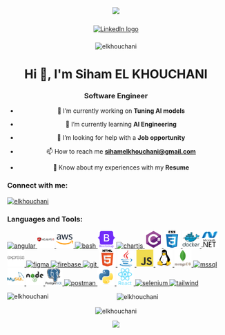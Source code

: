 <!-- <div align="center">
  <img height="300" weight="600" src="https://media1.giphy.com/media/v1.Y2lkPTc5MGI3NjExcHBjMXdjMHNtYWhxcmE0cHRjOG1kYXJscTZhaHA0dGYxeXE1N29ieCZlcD12MV9pbnRlcm5hbF9naWZfYnlfaWQmY3Q9Zw/jsQI8BOmtcVvwodrbk/giphy.gif"/>
</div>
-->
<div align="center">
<img 
src="https://media1.giphy.com/media/v1.Y2lkPTc5MGI3NjExN25ieGlmaWFwc2dxcDM0YTc2c3V1MmFlOHVteXlhdXI3bjhuM3JvZSZlcD12MV9pbnRlcm5hbF9naWZfYnlfaWQmY3Q9cw/nP1I08QRJC7wTo60dL/giphy.gif"/>

###

<div align="center">
  <a href="https://linkedin.com/in/elkhouchani" target="_blank" rel="noopener noreferrer">
    <img src="https://img.shields.io/static/v1?message=LinkedIn&logo=linkedin&label=&color=0077B5&logoColor=white&labelColor=&style=for-the-badge" height="25" alt="LinkedIn logo" />
  </a>
</div>

###

<div align="center">
  <img src="https://komarev.com/ghpvc/?username=elkhouchani&label=Profile%20views&color=0e75b6&style=flat" alt="elkhouchani" />
</div>

###

<h1 align="center">Hi 👋, I'm Siham EL KHOUCHANI</h1>
<h3 align="center">Software Engineer</h3>


<!-- <p align="left"> <a href="https://github.com/ryo-ma/github-profile-trophy"><img src="https://github-profile-trophy.vercel.app/?username=elkhouchani" alt="elkhouchani" /></a> </p>
-->
- 🔭 I’m currently working on **Tuning AI models**

- 🌱 I’m currently learning **AI Engineering**

- 🤝 I’m looking for help with a **Job opportunity**

- 📫 How to reach me **sihamelkhouchani@gmail.com**

- 📄 Know about my experiences with my <a href="https://cvdesignr.com/p/68a498d98b1b8?hl=fr_FR" target="_blank" rel="noopener noreferrer"
   style="color: inherit; text-decoration: none; cursor: pointer;">
  <strong>Resume</strong>
</a> 

<h3 align="left">Connect with me:</h3>
<p align="left">
<a href="https://linkedin.com/in/elkhouchani" target="blank"><img align="center" src="https://raw.githubusercontent.com/rahuldkjain/github-profile-readme-generator/master/src/images/icons/Social/linked-in-alt.svg" alt="elkhouchani" height="30" width="40" /></a>
</p>

<h3 align="left">Languages and Tools:</h3>
<p align="left"> <a href="https://angular.io" target="_blank" rel="noreferrer"> <img src="https://angular.io/assets/images/logos/angular/angular.svg" alt="angular" width="40" height="40"/> </a> <a href="https://angular.io" target="_blank" rel="noreferrer"> <img src="https://raw.githubusercontent.com/devicons/devicon/master/icons/angularjs/angularjs-original-wordmark.svg" alt="angularjs" width="40" height="40"/> </a> <a href="https://aws.amazon.com" target="_blank" rel="noreferrer"> <img src="https://raw.githubusercontent.com/devicons/devicon/master/icons/amazonwebservices/amazonwebservices-original-wordmark.svg" alt="aws" width="40" height="40"/> </a> <a href="https://www.gnu.org/software/bash/" target="_blank" rel="noreferrer"> <img src="https://www.vectorlogo.zone/logos/gnu_bash/gnu_bash-icon.svg" alt="bash" width="40" height="40"/> </a> <a href="https://getbootstrap.com" target="_blank" rel="noreferrer"> <img src="https://raw.githubusercontent.com/devicons/devicon/master/icons/bootstrap/bootstrap-plain-wordmark.svg" alt="bootstrap" width="40" height="40"/> </a> <a href="https://www.chartjs.org" target="_blank" rel="noreferrer"> <img src="https://www.chartjs.org/media/logo-title.svg" alt="chartjs" width="40" height="40"/> </a> <a href="https://www.w3schools.com/cs/" target="_blank" rel="noreferrer"> <img src="https://raw.githubusercontent.com/devicons/devicon/master/icons/csharp/csharp-original.svg" alt="csharp" width="40" height="40"/> </a> <a href="https://www.w3schools.com/css/" target="_blank" rel="noreferrer"> <img src="https://raw.githubusercontent.com/devicons/devicon/master/icons/css3/css3-original-wordmark.svg" alt="css3" width="40" height="40"/> </a> <a href="https://www.docker.com/" target="_blank" rel="noreferrer"> <img src="https://raw.githubusercontent.com/devicons/devicon/master/icons/docker/docker-original-wordmark.svg" alt="docker" width="40" height="40"/> </a> <a href="https://dotnet.microsoft.com/" target="_blank" rel="noreferrer"> <img src="https://raw.githubusercontent.com/devicons/devicon/master/icons/dot-net/dot-net-original-wordmark.svg" alt="dotnet" width="40" height="40"/> </a> <a href="https://expressjs.com" target="_blank" rel="noreferrer"> <img src="https://raw.githubusercontent.com/devicons/devicon/master/icons/express/express-original-wordmark.svg" alt="express" width="40" height="40"/> </a> <a href="https://www.figma.com/" target="_blank" rel="noreferrer"> <img src="https://www.vectorlogo.zone/logos/figma/figma-icon.svg" alt="figma" width="40" height="40"/> </a> <a href="https://firebase.google.com/" target="_blank" rel="noreferrer"> <img src="https://www.vectorlogo.zone/logos/firebase/firebase-icon.svg" alt="firebase" width="40" height="40"/> </a> <a href="https://git-scm.com/" target="_blank" rel="noreferrer"> <img src="https://www.vectorlogo.zone/logos/git-scm/git-scm-icon.svg" alt="git" width="40" height="40"/> </a> <a href="https://www.w3.org/html/" target="_blank" rel="noreferrer"> <img src="https://raw.githubusercontent.com/devicons/devicon/master/icons/html5/html5-original-wordmark.svg" alt="html5" width="40" height="40"/> </a> <a href="https://www.java.com" target="_blank" rel="noreferrer"> <img src="https://raw.githubusercontent.com/devicons/devicon/master/icons/java/java-original.svg" alt="java" width="40" height="40"/> </a> <a href="https://developer.mozilla.org/en-US/docs/Web/JavaScript" target="_blank" rel="noreferrer"> <img src="https://raw.githubusercontent.com/devicons/devicon/master/icons/javascript/javascript-original.svg" alt="javascript" width="40" height="40"/> </a> <a href="https://www.linux.org/" target="_blank" rel="noreferrer"> <img src="https://raw.githubusercontent.com/devicons/devicon/master/icons/linux/linux-original.svg" alt="linux" width="40" height="40"/> </a> <a href="https://www.mongodb.com/" target="_blank" rel="noreferrer"> <img src="https://raw.githubusercontent.com/devicons/devicon/master/icons/mongodb/mongodb-original-wordmark.svg" alt="mongodb" width="40" height="40"/> </a> <a href="https://www.microsoft.com/en-us/sql-server" target="_blank" rel="noreferrer"> <img src="https://www.svgrepo.com/show/303229/microsoft-sql-server-logo.svg" alt="mssql" width="40" height="40"/> </a> <a href="https://www.mysql.com/" target="_blank" rel="noreferrer"> <img src="https://raw.githubusercontent.com/devicons/devicon/master/icons/mysql/mysql-original-wordmark.svg" alt="mysql" width="40" height="40"/> </a> <a href="https://nodejs.org" target="_blank" rel="noreferrer"> <img src="https://raw.githubusercontent.com/devicons/devicon/master/icons/nodejs/nodejs-original-wordmark.svg" alt="nodejs" width="40" height="40"/> </a> <a href="https://www.postgresql.org" target="_blank" rel="noreferrer"> <img src="https://raw.githubusercontent.com/devicons/devicon/master/icons/postgresql/postgresql-original-wordmark.svg" alt="postgresql" width="40" height="40"/> </a> <a href="https://postman.com" target="_blank" rel="noreferrer"> <img src="https://www.vectorlogo.zone/logos/getpostman/getpostman-icon.svg" alt="postman" width="40" height="40"/> </a> <a href="https://www.python.org" target="_blank" rel="noreferrer"> <img src="https://raw.githubusercontent.com/devicons/devicon/master/icons/python/python-original.svg" alt="python" width="40" height="40"/> </a> <a href="https://reactjs.org/" target="_blank" rel="noreferrer"> <img src="https://raw.githubusercontent.com/devicons/devicon/master/icons/react/react-original-wordmark.svg" alt="react" width="40" height="40"/> </a> <a href="https://www.selenium.dev" target="_blank" rel="noreferrer"> <img src="https://raw.githubusercontent.com/detain/svg-logos/780f25886640cef088af994181646db2f6b1a3f8/svg/selenium-logo.svg" alt="selenium" width="40" height="40"/> </a> <a href="https://tailwindcss.com/" target="_blank" rel="noreferrer"> <img src="https://www.vectorlogo.zone/logos/tailwindcss/tailwindcss-icon.svg" alt="tailwind" width="40" height="40"/> </a> </p>

<p><img align="left" src="https://github-readme-stats.vercel.app/api/top-langs?username=elkhouchani&show_icons=true&locale=en&layout=compact" alt="elkhouchani" /></p>

<p>&nbsp;<img align="center" src="https://github-readme-stats.vercel.app/api?username=elkhouchani&show_icons=true&locale=en" alt="elkhouchani" /></p>

<p><img align="center" src="https://github-readme-streak-stats.herokuapp.com/?user=elkhouchani&" alt="elkhouchani" /></p>
 <img height="300" weight="600" src="https://media1.giphy.com/media/v1.Y2lkPTc5MGI3NjExcHBjMXdjMHNtYWhxcmE0cHRjOG1kYXJscTZhaHA0dGYxeXE1N29ieCZlcD12MV9pbnRlcm5hbF9naWZfYnlfaWQmY3Q9Zw/jsQI8BOmtcVvwodrbk/giphy.gif"/>
</div>

